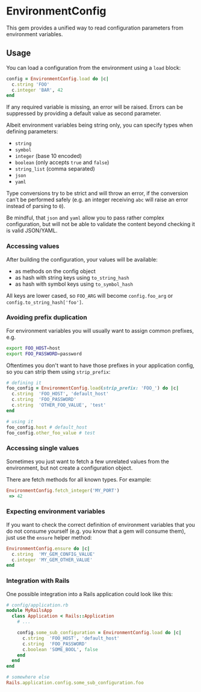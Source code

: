 # EnvironmentConfig

This gem provides a unified way to read configuration parameters
from environment variables.


## Usage

You can load a configuration from the environment using a `load` block:

```ruby
config = EnvironmentConfig.load do |c|
  c.string 'FOO'
  c.integer 'BAR', 42
end
```

If any required variable is missing, an error will be raised. Errors can be
suppressed by providing a default value as second parameter.

Albeit environment variables being string only, you can specify types when
defining parameters:

* `string`
* `symbol`
* `integer` (base 10 encoded)
* `boolean` (only accepts `true` and `false`)
* `string_list` (comma separated)
* `json`
* `yaml`

Type conversions try to be strict and will throw an error, if the conversion
can't be performed safely (e.g. an integer receiving `abc` will raise an error
instead of parsing to `0`).

Be mindful, that `json` and `yaml` allow you to pass rather complex configuration, but will not be able to validate the content beyond checking it is valid JSON/YAML.

### Accessing values

After building the configuration, your values will be available:

* as methods on the config object
* as hash with string keys using `to_string_hash`
* as hash with symbol keys using `to_symbol_hash`

All keys are lower cased, so `FOO_ARG` will become `config.foo_arg` or `config.to_string_hash['foo']`.

### Avoiding prefix duplication

For environment variables you will usually want to assign common prefixes, e.g.

```bash
export FOO_HOST=host
export FOO_PASSWORD=password
```

Oftentimes you don't want to have those prefixes in your application config,
so you can strip them using `strip_prefix`:

```ruby
# defining it
foo_config = EnvironmentConfig.load(strip_prefix: 'FOO_') do |c|
  c.string  'FOO_HOST', 'default_host'
  c.string  'FOO_PASSWORD'
  c.string  'OTHER_FOO_VALUE', 'test'
end

# using it
foo_config.host # default_host
foo_config.other_foo_value # test
```

### Accessing single values

Sometimes you just want to fetch a few unrelated values from the environment,
but not create a configuration object.

There are fetch methods for all known types. For example:

```ruby
EnvironmentConfig.fetch_integer('MY_PORT')
 => 42
```

### Expecting environment variables

If you want to check the correct definition of environment variables that you do
not consume yourself (e.g. you know that a gem will consume them), just use
the `ensure` helper method:

```ruby
EnvironmentConfig.ensure do |c|
  c.string  'MY_GEM_CONFIG_VALUE'
  c.integer 'MY_GEM_OTHER_VALUE'
end
```

### Integration with Rails

One possible integration into a Rails application could look like this:

```ruby
# config/application.rb
module MyRailsApp
  class Application < Rails::Application
    # ...

    config.some_sub_configuration = EnvironmentConfig.load do |c|
      c.string  'FOO_HOST', 'default_host'
      c.string  'FOO_PASSWORD'
      c.boolean 'SOME_BOOL', false
    end
  end
end

# somewhere else
Rails.application.config.some_sub_configuration.foo
```
